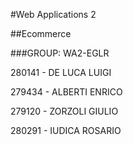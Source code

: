 #Web Applications 2

##Ecommerce

###GROUP: WA2-EGLR

280141 - DE LUCA LUIGI

279434 - ALBERTI ENRICO

279120 - ZORZOLI GIULIO

280291 - IUDICA ROSARIO